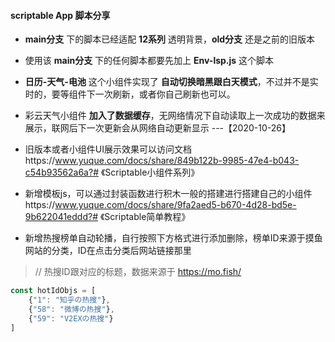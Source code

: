#### **scriptable App 脚本分享**

- **main分支** 下的脚本已经适配 **12系列** 透明背景，**old分支** 还是之前的旧版本

- 使用该 **main分支** 下的任何脚本都要先加上 **Env-lsp.js** 这个脚本

- **日历-天气-电池** 这个小组件实现了 **自动切换暗黑跟白天模式**，不过并不是实时的，要等组件下一次刷新，或者你自己刷新也可以。

- 彩云天气小组件 **加入了数据缓存**，无网络情况下自动读取上一次成功的数据来展示，联网后下一次更新会从网络自动更新显示 ---【2020-10-26】

- 旧版本或者小组件UI展示效果可以访问文档https://www.yuque.com/docs/share/849b122b-9985-47e4-b043-c54b93562a6a?# 《Scriptable小组件系列》

- 新增模板js，可以通过封装函数进行积木一般的搭建进行搭建自己的小组件https://www.yuque.com/docs/share/9fa2aed5-b670-4d28-bd5e-9b622041eddd?# 《Scriptable简单教程》
- 新增热搜榜单自动轮播，自行按照下方格式进行添加删除，榜单ID来源于摸鱼网站的分类，ID在点击分类后网站链接那里
> // 热搜ID跟对应的标题，数据来源于 https://mo.fish/ 
```JavaScript
const hotIdObjs = [
	{"1": "知乎の热搜"},
	{"58": "微博の热搜"},
	{"59": "V2EXの热搜"}
]
```
